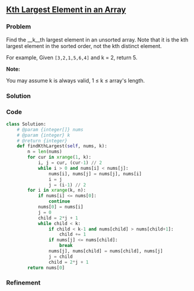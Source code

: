 ## [Kth Largest Element in an Array](https://leetcode.com/problems/kth-largest-element-in-an-array/)

### Problem

Find the __k__th largest element in an unsorted array. Note that it is the kth largest element in the sorted order, not the kth distinct element.

For example,
Given `[3,2,1,5,6,4]` and k = 2, return 5.

__Note:__

You may assume k is always valid, 1 ≤ k ≤ array's length.

### Solution


### Code

``` Python
class Solution:
    # @param {integer[]} nums
    # @param {integer} k
    # @return {integer}
    def findKthLargest(self, nums, k):
        n = len(nums)
        for cur in xrange(1, k):
            i, j = cur, (cur-1) // 2
            while i > 0 and nums[i] < nums[j]:
                nums[i], nums[j] = nums[j], nums[i]
                i = j
                j = (i-1) // 2
        for i in xrange(k, n):
            if nums[i] <= nums[0]:
                continue
            nums[0] = nums[i]
            j = 0
            child = 2*j + 1
            while child < k:
                if child < k-1 and nums[child] > nums[child+1]:
                    child += 1
                if nums[j] <= nums[child]:
                    break
                nums[j], nums[child] = nums[child], nums[j]
                j = child
                child = 2*j + 1
        return nums[0]
```

### Refinement

